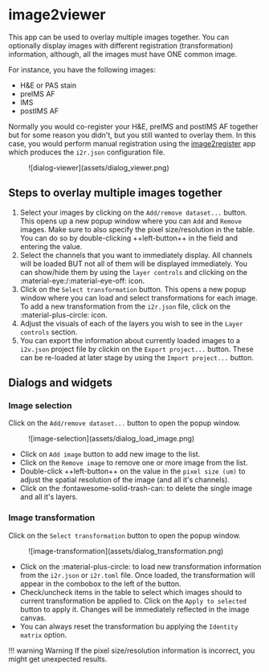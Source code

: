 # image2viewer

This app can be used to overlay multiple images together. You can optionally display images with different registration (transformation) information, although, all the images must have ONE common image.

For instance, you have the following images:

* H&E or PAS stain
* preIMS AF
* IMS
* postIMS AF

Normally you would co-register your H&E, preIMS and postIMS AF together but for some reason you didn't, but you still wanted to overlay them. In this case, you would perform manual registration using the [image2register](image2register.md) app which produces the `i2r.json` configuration file.

<figure markdown>
  ![dialog-viewer](assets/dialog_viewer.png)
</figure>

## Steps to overlay multiple images together

1. Select your images by clicking on the `Add/remove dataset...` button. This opens up a new popup window where you can `Add` and `Remove` images. Make sure to also specify the pixel size/resolution in the table. You can do so by double-clicking ++left-button++ in the field and entering the value. 
2. Select the channels that you want to immediately display. All channels will be loaded BUT not all of them will be displayed immediately. You can show/hide them by using the `layer controls` and clicking on the :material-eye:/:material-eye-off: icon.
3. Click on the `Select transformation` button. This opens a new popup window where you can load and select transformations for each image. To add a new transformation from the `i2r.json` file, click on the :material-plus-circle: icon.
4. Adjust the visuals of each of the layers you wish to see in the `Layer controls` section.
5. You can export the information about currently loaded images to a `i2v.json` project file by clickin on the `Export project...` button. These can be re-loaded at later stage by using the `Import project...` button.

## Dialogs and widgets

### Image selection

Click on the `Add/remove dataset...` button to open the popup window.

<figure markdown>
  ![image-selection](assets/dialog_load_image.png)
</figure>

- Click on `Add image` button to add new image to the list.
- Click on the `Remove image` to remove one or more image from the list.
- Double-click ++left-button++ on the value in the `pixel size (um)` to adjust the spatial resolution of the image (and all it's channels).
- Click on the :fontawesome-solid-trash-can: to delete the single image and all it's layers.


### Image transformation

Click on the `Select transformation` button to open the popup window.

<figure markdown>
  ![image-transformation](assets/dialog_transformation.png)
</figure>

- Click on the :material-plus-circle: to load new transformation information from the `i2r.json` or `i2r.toml` file. Once loaded, the transformation will appear in the combobox to the left of the button.
- Check/uncheck items in the table to select which images should to current transformation be applied to. Click on the `Apply to selected` button to apply it. Changes will be immediately reflected in the image canvas.
- You can always reset the transformation bu applying the `Identity matrix` option.

!!! warning Warning
    If the pixel size/resolution information is incorrect, you might get unexpected results.